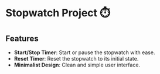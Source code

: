 # Stopwatch Project ⏱️  

## Features  
- **Start/Stop Timer**: Start or pause the stopwatch with ease.  
- **Reset Timer**: Reset the stopwatch to its initial state.  
- **Minimalist Design**: Clean and simple user interface.  

